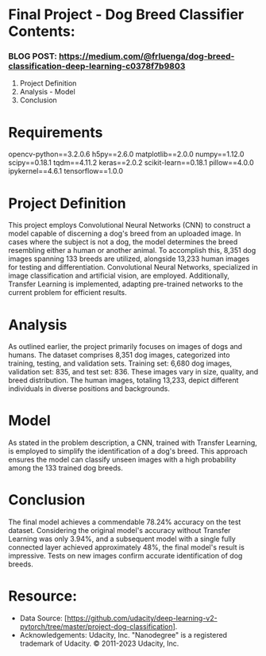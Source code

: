 # Final Project - Dog Breed Classifier Contents: 

### BLOG POST: https://medium.com/@frluenga/dog-breed-classification-deep-learning-c0378f7b9803

1. Project Definition 
2. Analysis - Model 
3. Conclusion 

# Requirements
opencv-python==3.2.0.6
h5py==2.6.0
matplotlib==2.0.0
numpy==1.12.0
scipy==0.18.1
tqdm==4.11.2
keras==2.0.2
scikit-learn==0.18.1
pillow==4.0.0
ipykernel==4.6.1
tensorflow==1.0.0
# Project Definition
 This project employs Convolutional Neural Networks (CNN) to construct a model capable of discerning a dog's breed from an uploaded image. In cases where the subject is not a dog, the model determines the breed resembling either a human or another animal. To accomplish this, 8,351 dog images spanning 133 breeds are utilized, alongside 13,233 human images for testing and differentiation. Convolutional Neural Networks, specialized in image classification and artificial vision, are employed. Additionally, Transfer Learning is implemented, adapting pre-trained networks to the current problem for efficient results. 
 # Analysis
 As outlined earlier, the project primarily focuses on images of dogs and humans. The dataset comprises 8,351 dog images, categorized into training, testing, and validation sets. Training set: 6,680 dog images, validation set: 835, and test set: 836. These images vary in size, quality, and breed distribution. The human images, totaling 13,233, depict different individuals in diverse positions and backgrounds. 
 # Model
 As stated in the problem description, a CNN, trained with Transfer Learning, is employed to simplify the identification of a dog's breed. This approach ensures the model can classify unseen images with a high probability among the 133 trained dog breeds. 
 # Conclusion
 The final model achieves a commendable 78.24% accuracy on the test dataset. Considering the original model's accuracy without Transfer Learning was only 3.94%, and a subsequent model with a single fully connected layer achieved approximately 48%, the final model's result is impressive. Tests on new images confirm accurate identification of dog breeds.

 # Resource:
* Data Source: [https://github.com/udacity/deep-learning-v2-pytorch/tree/master/project-dog-classification].
* Acknowledgements: Udacity, Inc. "Nanodegree" is a registered trademark of Udacity. © 2011-2023 Udacity, Inc.


